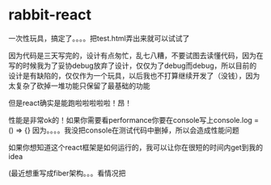 # rabbit-react

一次性玩具，搞定了。。。。把test.html弄出来就可以试试了

因为代码是三天写完的，设计有点匆忙，乱七八糟，不要试图去读懂代码，因为在写的时候我为了妥协debug放弃了设计，仅仅为了debug而debug，所以目前的设计是有缺陷的，仅仅作为一个玩具，以后我也不打算继续开发了（没钱），因为太复杂了砍掉一堆功能只保留了最基础的功能

但是react确实是能跑啦啦啦啦啦！昂！

性能是非常ok的！如果你需要看performance你要在console写上console.log = () => {}
因为。。。。我没把console在测试代码中删掉，所以会造成性能问题

如果你想知道这个react框架是如何运行的，我可以让你在很短的时间内get到我的idea

(最近想重写成fiber架构。。。看情况把

